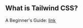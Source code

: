 ## What is Tailwind CSS?
A Beginner's Guide: [link](https://www.freecodecamp.org/news/what-is-tailwind-css-a-beginners-guide/)